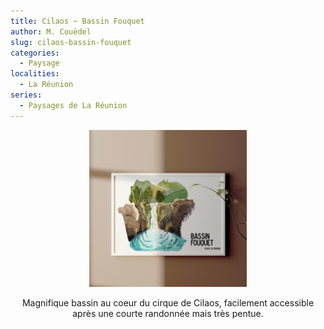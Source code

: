 ```yaml
---
title: Cilaos ~ Bassin Fouquet
author: M. Couëdel
slug: cilaos-bassin-fouquet
categories:
  - Paysage
localities:
  - La Réunion
series:
  - Paysages de La Réunion
---
```

<center>
<img alt="Bassin Fouquet à Cilaos" src="images/2023-06_BassinFouquet.jpg" width=50%> 

Magnifique bassin au coeur du cirque de Cilaos, facilement accessible après une courte randonnée mais très pentue.
 </center>
